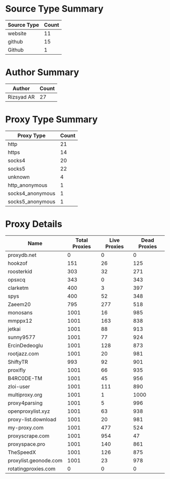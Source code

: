 # Source Type Summary

| Source Type | Count |
|-------------|-------|
| website | 11 |
| github | 15 |
| Github | 1 |


# Author Summary

| Author | Count |
|--------|-------|
| Rizsyad AR | 27 |


# Proxy Type Summary

| Proxy Type | Count |
|------------|-------|
| http | 21 |
| https | 14 |
| socks4 | 20 |
| socks5 | 22 |
| unknown | 4 |
| http_anonymous | 1 |
| socks4_anonymous | 1 |
| socks5_anonymous | 1 |


# Proxy Details

| Name | Total Proxies | Live Proxies | Dead Proxies |
|------|---------------|--------------|---------------|
| proxydb.net | 0 | 0 | 0 |
| hookzof | 151 | 26 | 125 |
| roosterkid | 303 | 32 | 271 |
| opsxcq | 343 | 0 | 343 |
| clarketm | 400 | 3 | 397 |
| spys | 400 | 52 | 348 |
| Zaeem20 | 795 | 277 | 518 |
| monosans | 1001 | 16 | 985 |
| mmppx12 | 1001 | 163 | 838 |
| jetkai | 1001 | 88 | 913 |
| sunny9577 | 1001 | 77 | 924 |
| ErcinDedeoglu | 1001 | 128 | 873 |
| rootjazz.com | 1001 | 20 | 981 |
| ShiftyTR | 993 | 92 | 901 |
| proxifly | 1001 | 66 | 935 |
| B4RC0DE-TM | 1001 | 45 | 956 |
| zloi-user | 1001 | 111 | 890 |
| multiproxy.org | 1001 | 1 | 1000 |
| proxy4parsing | 1001 | 5 | 996 |
| openproxylist.xyz | 1001 | 63 | 938 |
| proxy-list.download | 1001 | 20 | 981 |
| my-proxy.com | 1001 | 477 | 524 |
| proxyscrape.com | 1001 | 954 | 47 |
| proxyspace.pro | 1001 | 140 | 861 |
| TheSpeedX | 1001 | 126 | 875 |
| proxylist.geonode.com | 1001 | 23 | 978 |
| rotatingproxies.com | 0 | 0 | 0 |
